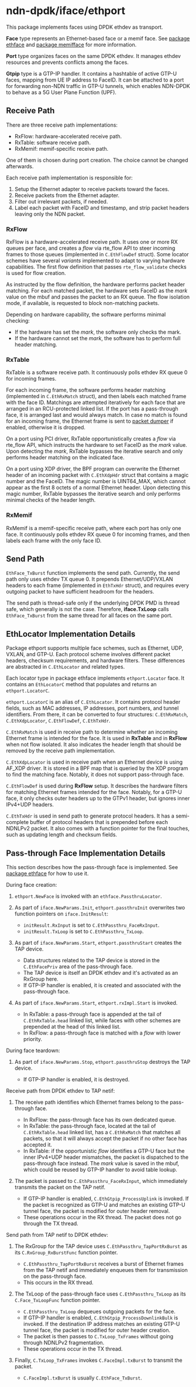 # ndn-dpdk/iface/ethport

This package implements faces using DPDK ethdev as transport.

**Face** type represents an Ethernet-based face or a memif face.
See [package ethface](../ethface) and [package memifface](../memifface) for more information.

**Port** type organizes faces on the same DPDK ethdev.
It manages ethdev resources and prevents conflicts among the faces.

**Gtpip** type is a GTP-IP handler.
It contains a hashtable of active GTP-U faces, mapping from UE IP address to FaceID.
It can be attached to a port for forwarding non-NDN traffic in GTP-U tunnels, which enables NDN-DPDK to behave as a 5G User Plane Function (UPF).

## Receive Path

There are three receive path implementations:

* RxFlow: hardware-accelerated receive path.
* RxTable: software receive path.
* RxMemif: memif-specific receive path.

One of them is chosen during port creation.
The choice cannot be changed afterwards.

Each receive path implementation is responsible for:

1. Setup the Ethernet adapter to receive packets toward the faces.
2. Receive packets from the Ethernet adapter.
3. Filter out irrelevant packets, if needed.
4. Label each packet with FaceID and timestamp, and strip packet headers leaving only the NDN packet.

### RxFlow

RxFlow is a hardware-accelerated receive path.
It uses one or more RX queues per face, and creates a *flow* via rte\_flow API to steer incoming frames to those queues (implemented in `C.EthFlowDef` struct).
Some locator schemes have several *variants* implemented to adapt to varying hardware capabilities.
The first flow definition that passes `rte_flow_validate` checks is used for flow creation.

As instructed by the flow definition, the hardware performs packet header matching.
For each matched packet, the hardware sets FaceID as the *mark* value on the mbuf and passes the packet to an RX queue.
The flow isolation mode, if available, is requested to block non-matching packets.

Depending on hardware capability, the software performs minimal checking:

* If the hardware has set the *mark*, the software only checks the mark.
* If the hardware cannot set the *mark*, the software has to perform full header matching.

### RxTable

RxTable is a software receive path.
It continuously polls ethdev RX queue 0 for incoming frames.

For each incoming frame, the software performs header matching (implemented in `C.EthRxMatch` struct), and then labels each matched frame with the face ID.
Matchings are attempted iteratively for each face that are arranged in an RCU-protected linked list.
If the port has a pass-through face, it is arranged last and would always match.
In case no match is found for an incoming frame, the Ethernet frame is sent to [packet dumper](../../app/pdump) if enabled, otherwise it is dropped.

On a port using PCI driver, RxTable opportunistically creates a *flow* via rte\_flow API, which instructs the hardware to set FaceID as the *mark* value.
Upon detecting the *mark*, RxTable bypasses the iterative search and only performs header matching on the indicated face.

On a port using XDP driver, the BPF program can overwrite the Ethernet header of an incoming packet with `C.EthXdpHdr` struct that contains a magic number and the FaceID.
The magic number is UINT64\_MAX, which cannot appear as the first 8 octets of a normal Ethernet header.
Upon detecting this magic number, RxTable bypasses the iterative search and only performs minimal checks of the header length.

### RxMemif

RxMemif is a memif-specific receive path, where each port has only one face.
It continuously polls ethdev RX queue 0 for incoming frames, and then labels each frame with the only face ID.

## Send Path

`EthFace_TxBurst` function implements the send path.
Currently, the send path only uses ethdev TX queue 0.
It prepends Ethernet/UDP/VXLAN headers to each frame (implemented in `EthTxHdr` struct), and requires every outgoing packet to have sufficient headroom for the headers.

The send path is thread-safe only if the underlying DPDK PMD is thread safe, which generally is not the case.
Therefore, **iface.TxLoop** calls `EthFace_TxBurst` from the same thread for all faces on the same port.

## EthLocator Implementation Details

Package ethport supports multiple face schemes, such as Ethernet, UDP, VXLAN, and GTP-U.
Each protocol scheme involves different packet headers, checksum requirements, and hardware filters.
These differences are abstracted in `C.EthLocator` and related types.

Each locator type in package ethface implements `ethport.Locator` face.
It contains an `EthLocatorC` method that populates and returns an `ethport.LocatorC`.

`ethport.LocatorC` is an alias of `C.EthLocator`.
It contains protocol header fields, such as MAC addresses, IP addresses, port numbers, and tunnel identifiers.
From there, it can be converted to four structures: `C.EthRxMatch`, `C.EthXdpLocator`, `C.EthFlowDef`, `C.EthTxHdr`.

`C.EthRxMatch` is used in receive path to determine whether an incoming Ethernet frame is intended for the face.
It is used in **RxTable** and in **RxFlow** when not flow isolated.
It also indicates the header length that should be removed by the receive path implementation.

`C.EthXdpLocator` is used in receive path when an Ethernet device is using AF\_XDP driver.
It is stored in a BPF map that is queried by the XDP program to find the matching face.
Notably, it does not support pass-through face.

`C.EthFlowDef` is used during **RxFlow** setup.
It describes the hardware filters for matching Ethernet frames intended for the face.
Notably, for a GTP-U face, it only checks outer headers up to the GTPv1 header, but ignores inner IPv4+UDP headers.

`C.EthTxHdr` is used in send path to generate protocol headers.
It has a semi-complete buffer of protocol headers that is prepended before each NDNLPv2 packet.
It also comes with a function pointer for the final touches, such as updating length and checksum fields.

## Pass-through Face Implementation Details

This section describes how the pass-through face is implemented.
See [package ethface](../ethface/README.md) for how to use it.

During face creation:

1. `ethport.NewFace` is invoked with an `ethface.PassthruLocator`.

2. As part of `iface.NewParams.Init`, `ethport.passthruInit` overwrites two function pointers on `iface.InitResult`:

    * `initResult.RxInput` is set to `C.EthPassthru_FaceRxInput`.
    * `initResult.TxLoop` is set to `C.EthPassthru_TxLoop`.

3. As part of `iface.NewParams.Start`, `ethport.passthruStart` creates the TAP device.

    * Data structures related to the TAP device is stored in the `C.EthFacePriv` area of the pass-through face.
    * The TAP device is itself an DPDK ethdev and it's activated as an RxGroup here.
    * If GTP-IP handler is enabled, it is created and associated with the pass-through face.

4. As part of `iface.NewParams.Start`, `ethport.rxImpl.Start` is invoked.

    * In RxTable: a pass-through face is appended at the tail of `C.EthRxTable.head` linked list, while faces with other schemes are prepended at the head of this linked list.
    * In RxFlow: a pass-through face is matched with a *flow* with lower priority.

During face teardown:

1. As part of `iface.NewParams.Stop`, `ethport.passthruStop` destroys the TAP device.

    * If GTP-IP handler is enabled, it is destroyed.

Receive path from DPDK ethdev to TAP netif:

1. The receive path identifies which Ethernet frames belong to the pass-through face.

    * In RxFlow: the pass-through face has its own dedicated queue.
    * In RxTable: the pass-through face, located at the tail of `C.EthRxTable.head` linked list, has a `C.EthRxMatch` that matches all packets, so that it will always accept the packet if no other face has accepted it.
    * In RxTable: if the opportunistic *flow* identifies a GTP-U face but the inner IPv4+UDP header mismatches, the packet is dispatched to the pass-through face instead.
      The *mark* value is saved in the mbuf, which could be reused by GTP-IP handler to avoid table lookup.

2. The packet is passed to `C.EthPassthru_FaceRxInput`, which immediately transmits the packet on the TAP netif.

    * If GTP-IP handler is enabled, `C.EthGtpip_ProcessUplink` is invoked.
      If the packet is recognized as GTP-U and matches an existing GTP-U tunnel face, the packet is modified for outer header removal.
    * These operations occur in the RX thread.
      The packet does not go through the TX thread.

Send path from TAP netif to DPDK ethdev:

1. The RxGroup for the TAP device uses `C.EthPassthru_TapPortRxBurst` as its `C.RxGroup_RxBurstFunc` function pointer.

    * `C.EthPassthru_TapPortRxBurst` receives a burst of Ethernet frames from the TAP netif and immediately enqueues them for transmission on the pass-through face.
    * This occurs in the RX thread.

2. The TxLoop of the pass-through face uses `C.EthPassthru_TxLoop` as its `C.Face_TxLoopFunc` function pointer.

    * `C.EthPassthru_TxLoop` dequeues outgoing packets for the face.
    * If GTP-IP handler is enabled, `C.EthGtpip_ProcessDownlinkBulk` is invoked.
      If the destination IP address matches an existing GTP-U tunnel face, the packet is modified for outer header creation.
    * The packet is then passes to `C.TxLoop_TxFrames` without going through NDNLPv2 fragmentation.
    * These operations occur in the TX thread.

3. Finally, `C.TxLoop_TxFrames` invokes `C.FaceImpl.txBurst` to transmit the packet.

    * `C.FaceImpl.txBurst` is usually `C.EthFace_TxBurst`.
